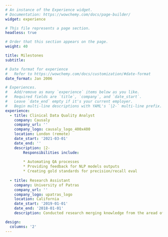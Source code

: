 ```yaml
---
# An instance of the Experience widget.
# Documentation: https://wowchemy.com/docs/page-builder/
widget: experience

# This file represents a page section.
headless: true

# Order that this section appears on the page.
weight: 40

title: Milestones
subtitle:

# Date format for experience
#   Refer to https://wowchemy.com/docs/customization/#date-format
date_format: Jan 2006

# Experiences.
#   Add/remove as many `experience` items below as you like.
#   Required fields are `title`, `company`, and `date_start`.
#   Leave `date_end` empty if it's your current employer.
#   Begin multi-line descriptions with YAML's `|2-` multi-line prefix.
experience:
  - title: Clinical Data Quality Analyst
    company: Causaly
    company_url: ''
    company_logo: causaly_logo_400x400
    location: London (remote)
    date_start: '2021-03-01'
    date_end: ''
    description: |2-
        Responsibilities include:
        
        * Automating QA processes
        * Providing feedback for NLP models outputs
        * Creating gold standards for precision/recall eval
        
  - title: Research Assistant
    company: University of Patras
    company_url: ''
    company_logo: upatras_logo
    location: California
    date_start: '2019-01-01'
    date_end: '2018-01-01'
    description: Conducted research merging knowledge from the aread of lipidomics and statistical learning.

design:
  columns: '2'
---
```

